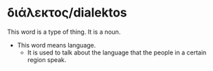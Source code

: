 # διάλεκτος/dialektos
This word is a type of thing. It is a noun.
* This word means language.
    * It is used to talk about the language that the people in a certain region speak.
